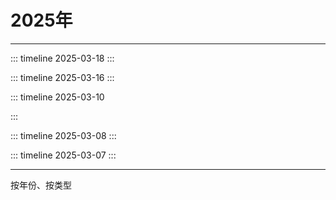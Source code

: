 # 2025年

<Linkcard 
  title="年度总结 [ ⬜ ✅]" 
  description="本年度还未过完哦" 
  type="full"
  /> 

------

::: timeline 2025-03-18
<Linkcard 
  url="/blog/docs/topic/2025/20250321_四步走解决提交GitHub超时的问题" 
  title="[文档]四步走解决提交GitHub超时的问题" 
  description="使用GitHub520+SSH协议完美解决提交GitHub超时问题" 
  logo="/blog/icon/vitepress.png"
  type="full"
  /> 
:::

::: timeline 2025-03-16
<Linkcard 
  title="[旅行]一塔一寺一西湖[杭州]"
  url="https://www.xiaohongshu.com/discovery/item/67d6ed1c000000000603e835?source=webshare&xhsshare=pc_web&xsec_token=AB1Req51calGnmqXSUZ1epgR2E3dRnSBr-khjd3GmPNrU=&xsec_source=pc_share"
  logo="/blog/images/20250316一塔一寺一西湖.png"
  description="路线: 雷峰塔-净慈寺-西湖"
  description2="游玩指数：❤"
  description3="旅行体验: 雷峰塔登高望远看西湖风景很好，就是今天风有点大"
  type="full"
  /> 
:::

::: timeline 2025-03-10

<Linkcard 
  url="https://www.iyf.tv/play/uGuMFP9oOzG?id=nSlzZFyo18o" 
  title="[韩剧] 善意的竞争 [2025年] [豆瓣评分 8.6]" 
  description="类型: 剧情 / 悬疑 / 惊悚"
  description2="主演: 李惠利 / 郑秀斌 / 姜惠元 / 吴友利 / 崔荣宰"
  description3="描述: 讲述了转学生禹瑟琪与天才少女刘在伊之间发展出危险关系的故事"
  type="full"
  target="_black"
  logo="https://static.iyf.tv/upload/video/202502091621242131386.gif?w=216&h=309&format=jpg&mode=stretch"
  /> 

:::

::: timeline 2025-03-08
<Linkcard 
  title="[徒步]西湖标毅线[杭州]" 
  description="公里数：22.46公里 " 
  description2="本次记录：耗时 06:17:49 |步数 30813步 | 卡路里 3140Kcal "
  description3="游玩指数：❤❤❤"
  description4="旅行体验：野路有野趣，但要记得带护膝、登山杖和3瓶水哦O(∩_∩)O~"
  logo="/blog/images/20250308西湖表毅行.png"
  type="full"
  /> 
:::

::: timeline 2025-03-07
<Linkcard 
  url="/blog/docs/guide/webapp/vitepress/" 
  title="[文档]使用VitePress搭建在线博客" 
  description=" 使用Markdown 编写文档并将其部署到GitHub Page站点" 
  logo="/blog/icon/vitepress.png"
  type="full"
  /> 
:::

------

按年份、按类型
